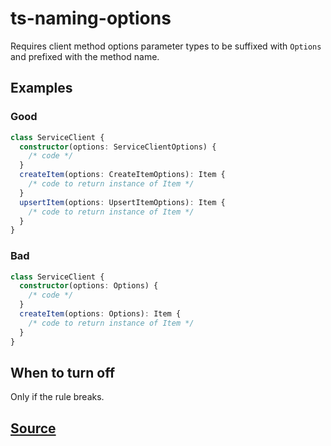 # ts-naming-options

Requires client method options parameter types to be suffixed with `Options` and prefixed with the method name.

## Examples

### Good

```ts
class ServiceClient {
  constructor(options: ServiceClientOptions) {
    /* code */
  }
  createItem(options: CreateItemOptions): Item {
    /* code to return instance of Item */
  }
  upsertItem(options: UpsertItemOptions): Item {
    /* code to return instance of Item */
  }
}
```

### Bad

```ts
class ServiceClient {
  constructor(options: Options) {
    /* code */
  }
  createItem(options: Options): Item {
    /* code to return instance of Item */
  }
}
```

## When to turn off

Only if the rule breaks.

## [Source](https://azure.github.io/azure-sdk/typescript_design.html#ts-naming-options)
